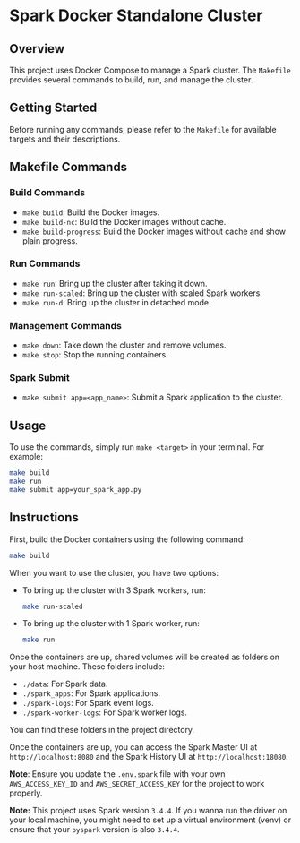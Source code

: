 # Spark Docker Standalone Cluster

## Overview
This project uses Docker Compose to manage a Spark cluster. The `Makefile` provides several commands to build, run, and manage the cluster.

## Getting Started
Before running any commands, please refer to the `Makefile` for available targets and their descriptions.

## Makefile Commands

### Build Commands
- `make build`: Build the Docker images.
- `make build-nc`: Build the Docker images without cache.
- `make build-progress`: Build the Docker images without cache and show plain progress.

### Run Commands
- `make run`: Bring up the cluster after taking it down.
- `make run-scaled`: Bring up the cluster with scaled Spark workers.
- `make run-d`: Bring up the cluster in detached mode.

### Management Commands
- `make down`: Take down the cluster and remove volumes.
- `make stop`: Stop the running containers.

### Spark Submit
- `make submit app=<app_name>`: Submit a Spark application to the cluster.

## Usage
To use the commands, simply run `make <target>` in your terminal. For example:
```sh
make build
make run
make submit app=your_spark_app.py
```

## Instructions

First, build the Docker containers using the following command:
```sh
make build
```

When you want to use the cluster, you have two options:
- To bring up the cluster with 3 Spark workers, run:
    ```sh
    make run-scaled
    ```
- To bring up the cluster with 1 Spark worker, run:
    ```sh
    make run
    ```

Once the containers are up, shared volumes will be created as folders on your host machine. These folders include:

- `./data`: For Spark data.
- `./spark_apps`: For Spark applications.
- `./spark-logs`: For Spark event logs.
- `./spark-worker-logs`: For Spark worker logs.

You can find these folders in the project directory.

Once the containers are up, you can access the Spark Master UI at `http://localhost:8080` and the Spark History UI at `http://localhost:18080`.

**Note**: Ensure you update the `.env.spark` file with your own `AWS_ACCESS_KEY_ID` and `AWS_SECRET_ACCESS_KEY` for the project to work properly.

**Note:** This project uses Spark version `3.4.4`. If you wanna run the driver on your local machine, you might need to set up a virtual environment (venv) or ensure that your `pyspark` version is also `3.4.4`.


